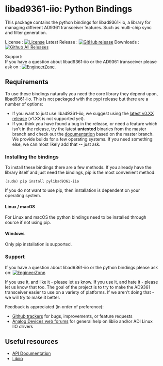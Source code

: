# libad9361-iio: Python Bindings

This package contains the python bindings for libad9361-iio, a library for managing different AD9361 transceiver features. Such as multi-chip sync and filter generation.

License : [![License](https://img.shields.io/badge/license-LGPL2-blue.svg)](https://github.com/analogdevicesinc/libad9361-iio/blob/master/COPYING.txt)
Latest Release : [![GitHub release](https://img.shields.io/github/release/analogdevicesinc/libad9361-iio.svg)](https://github.com/analogdevicesinc/libad9361-iio/releases/latest)
Downloads :  [![Github All Releases](https://img.shields.io/github/downloads/analogdevicesinc/libad9361-iio/total.svg)](https://github.com/analogdevicesinc/libad9361-iio/releases/latest)

Support:<br>
If you have a question about libad9361-iio or the AD9361 transceiver please ask on : [![EngineerZone](https://img.shields.io/badge/chat-on%20EngineerZone-blue.svg)](https://ez.analog.com/linux-device-drivers/linux-software-drivers).

## Requirements
To use these bindings naturally you need the core library they depend upon, libad9361-iio. This is not packaged with the pypi release but there are a number of options:
  - If you want to just use libad9361-iio, we suggest using the [latest v0.XX release](https://github.com/analogdevicesinc/libad9361-iio/releases/latest) (v1.XX is not supported yet).
  - If you think you have found a bug in the release, or need a feature which isn't in the release, try the latest **untested** binaries from the master branch and check out the [documentation](https://codedocs.xyz/analogdevicesinc/libad9361-iio/) based on the master branch. We provide builds for a few operating systems. If you need something else, we can most likely add that -- just ask.

### Installing the bindings
To install these bindings there are a few methods. If you already have the library itself and just need the bindings, pip is the most convenient method:
```shell
(sudo) pip install pylibad9361-iio
```
If you do not want to use pip, then installation is dependent on your operating system.
#### Linux / macOS
For Linux and macOS the python bindings need to be installed through source if not using pip.

#### Windows
Only pip installation is supported.

### Support
If you have a question about libad9361-iio or the python bindings please ask on: [![EngineerZone](https://img.shields.io/badge/chat-on%20EngineerZone-blue.svg)](https://ez.analog.com/linux-device-drivers/linux-software-drivers).

If you use it, and like it - please let us know. If you use it, and hate it - please let us know that too. The goal of the project is to try to make the AD9361 transceiver easier to use on a variety of platforms. If we aren't doing that - we will try to make it better.

Feedback is appreciated (in order of preference):

  * [Github trackers](https://github.com/analogdevicesinc/libad9361-iio/issues) for bugs, improvements, or feature requests
  * [Analog Devices web forums](https://ez.analog.com/community/linux-device-drivers/linux-software-drivers) for general help on libiio and/or ADI Linux IIO drivers

## Useful resources
  * [API Documentation](http://analogdevicesinc.github.io/libad9361-iio/)
  * [Libiio](http://wiki.analog.com/resources/tools-software/linux-software/libiio)

